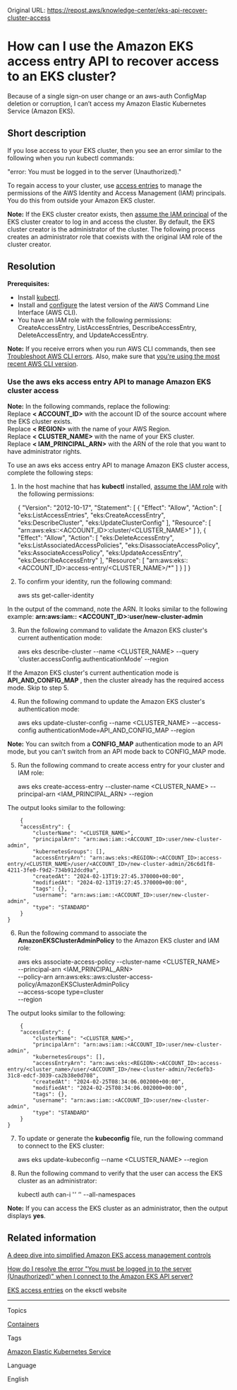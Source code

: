 Original URL: <https://repost.aws/knowledge-center/eks-api-recover-cluster-access>

# How can I use the Amazon EKS access entry API to recover access to an EKS cluster?

Because of a single sign-on user change or an aws-auth ConfigMap deletion or corruption, I can’t access my Amazon Elastic Kubernetes Service (Amazon EKS).

## Short description

If you lose access to your EKS cluster, then you see an error similar to the following when you run kubectl commands:

"error: You must be logged in to the server (Unauthorized)."

To regain access to your cluster, use [access entries](<https://docs.aws.amazon.com/eks/latest/userguide/access-entries.html>) to manage the permissions of the AWS Identity and Access Management (IAM) principals. You do this from outside your Amazon EKS cluster.

**Note:** If the EKS cluster creator exists, then [assume the IAM principal](<https://repost.aws/knowledge-center/iam-assume-role-cli>) of the EKS cluster creator to log in and access the cluster. By default, the EKS cluster creator is the administrator of the cluster. The following process creates an administrator role that coexists with the original IAM role of the cluster creator.

## Resolution

**Prerequisites:**

  * Install [kubectl](<https://docs.aws.amazon.com/eks/latest/userguide/install-kubectl.html>).
  * Install and [configure](<https://docs.aws.amazon.com/cli/latest/userguide/cli-chap-configure.html>) the latest version of the AWS Command Line Interface (AWS CLI).
  * You have an IAM role with the following permissions: CreateAccessEntry, ListAccessEntries, DescribeAccessEntry, DeleteAccessEntry, and UpdateAccessEntry.



**Note:** If you receive errors when you run AWS CLI commands, then see [Troubleshoot AWS CLI errors](<https://docs.aws.amazon.com/cli/latest/userguide/cli-chap-troubleshooting.html>). Also, make sure that [you're using the most recent AWS CLI version](<https://docs.aws.amazon.com/cli/latest/userguide/getting-started-install.html>).

### Use the aws eks access entry API to manage Amazon EKS cluster access

**Note:** In the following commands, replace the following:  
Replace **< ACCOUNT_ID>** with the account ID of the source account where the EKS cluster exists.  
Replace **< REGION>** with the name of your AWS Region.  
Replace **< CLUSTER_NAME>** with the name of your EKS cluster.  
Replace **< IAM_PRINCIPAL_ARN>** with the ARN of the role that you want to have administrator rights.

To use an aws eks access entry API to manage Amazon EKS cluster access, complete the following steps:

  1. In the host machine that has **kubectl** installed, [assume the IAM role](<https://repost.aws/knowledge-center/iam-assume-role-cli>) with the following permissions:
    
        {
        "Version": "2012-10-17",
        "Statement": [
            {
                "Effect": "Allow",
                "Action": [
                    "eks:ListAccessEntries",
                    "eks:CreateAccessEntry",
                    "eks:DescribeCluster",
                    "eks:UpdateClusterConfig"
                ],
                "Resource": [
                     "arn:aws:eks:<REGION>:<ACCOUNT_ID>:cluster/<CLUSTER_NAME>"
               ]
            },
            {
                "Effect": "Allow",
                "Action": [
                    "eks:DeleteAccessEntry",
                    "eks:ListAssociatedAccessPolicies",
                    "eks:DisassociateAccessPolicy",
                    "eks:AssociateAccessPolicy",
                    "eks:UpdateAccessEntry",
                    "eks:DescribeAccessEntry"
                ],
                "Resource": [
                     "arn:aws:eks:<REGION>:<ACCOUNT_ID>:access-entry/<CLUSTER_NAME>/*"
               ]
            }
        ]
    }

  2. To confirm your identity, run the following command:
    
        aws sts get-caller-identity

In the output of the command, note the ARN. It looks similar to the following example: **arn:aws:iam:: <ACCOUNT_ID>:user/new-cluster-admin**

  3. Run the following command to validate the Amazon EKS cluster's current authentication mode:
    
        aws eks describe-cluster --name <CLUSTER_NAME>  --query 'cluster.accessConfig.authenticationMode' --region <REGION>

If the Amazon EKS cluster's current authentication mode is **API_AND_CONFIG_MAP** , then the cluster already has the required access mode. Skip to step 5.

  4. Run the following command to update the Amazon EKS cluster's authentication mode:
    
        aws eks update-cluster-config --name <CLUSTER_NAME> --access-config authenticationMode=API_AND_CONFIG_MAP --region <REGION>

**Note:** You can switch from a **CONFIG_MAP** authentication mode to an API mode, but you can't switch from an API mode back to CONFIG_MAP mode.

  5. Run the following command to create access entry for your cluster and IAM role:
    
        aws eks create-access-entry --cluster-name <CLUSTER_NAME> --principal-arn <IAM_PRINCIPAL_ARN> --region <REGION>

The output looks similar to the following:
    
        {
        "accessEntry": {
            "clusterName": "<CLUSTER_NAME>",
            "principalArn": "arn:aws:iam::<ACCOUNT_ID>:user/new-cluster-admin",
            "kubernetesGroups": [],
            "accessEntryArn": "arn:aws:eks:<REGION>:<ACCOUNT_ID>:access-entry/<CLUSTER_NAME>/user/<ACCOUNT_ID>/new-cluster-admin/26c6d1f8-4211-3fe0-f9d2-734b912dcd9a",
            "createdAt": "2024-02-13T19:27:45.370000+00:00",
            "modifiedAt": "2024-02-13T19:27:45.370000+00:00",
            "tags": {},
            "username": "arn:aws:iam::<ACCOUNT_ID>:user/new-cluster-admin",
            "type": "STANDARD"
        }
    }

  6. Run the following command to associate the **AmazonEKSClusterAdminPolicy** to the Amazon EKS cluster and IAM role:
    
        aws eks associate-access-policy --cluster-name <CLUSTER_NAME> \
      --principal-arn <IAM_PRINCIPAL_ARN> \
      --policy-arn arn:aws:eks::aws:cluster-access-policy/AmazonEKSClusterAdminPolicy \
      --access-scope type=cluster \
      --region <REGION>

The output looks similar to the following:
    
        {
        "accessEntry": {
            "clusterName": "<CLUSTER_NAME>",
            "principalArn": "arn:aws:iam::<ACCOUNT_ID>:user/new-cluster-admin",
            "kubernetesGroups": [],
            "accessEntryArn": "arn:aws:eks:<REGION>:<ACCOUNT_ID>:access-entry/<cluster_name>/user/<ACCOUNT_ID>/new-cluster-admin/7ec6efb3-31c8-edcf-3039-ca2b38e0d708",
            "createdAt": "2024-02-25T08:34:06.002000+00:00",
            "modifiedAt": "2024-02-25T08:34:06.002000+00:00",
            "tags": {},
            "username": "arn:aws:iam::<ACCOUNT_ID>:user/new-cluster-admin",
            "type": "STANDARD"
        }
    }

  7. To update or generate the **kubeconfig** file, run the following command to connect to the EKS cluster:
    
        aws eks update-kubeconfig --name <CLUSTER_NAME> --region <REGION>

  8. Run the following command to verify that the user can access the EKS cluster as an administrator:
    
        kubectl auth can-i '*' '*'  --all-namespaces




**Note:** If you can access the EKS cluster as an administrator, then the output displays **yes**.

## Related information

[A deep dive into simplified Amazon EKS access management controls](<https://aws.amazon.com/blogs/containers/a-deep-dive-into-simplified-amazon-eks-access-management-controls/>)

[How do I resolve the error "You must be logged in to the server (Unauthorized)" when I connect to the Amazon EKS API server?](<https://repost.aws/knowledge-center/eks-api-server-unauthorized-error>)

[EKS access entries](<https://eksctl.io/usage/access-entries/>) on the eksctl website

* * *

Topics

[Containers](<https://repost.aws/topics/TAgOdRefu6ShempO3dWPEofg/containers>)

Tags

[Amazon Elastic Kubernetes Service](<https://repost.aws/tags/TA4IvCeWI1TE66q4jEj4Z9zg/amazon-elastic-kubernetes-service>)

Language

English
